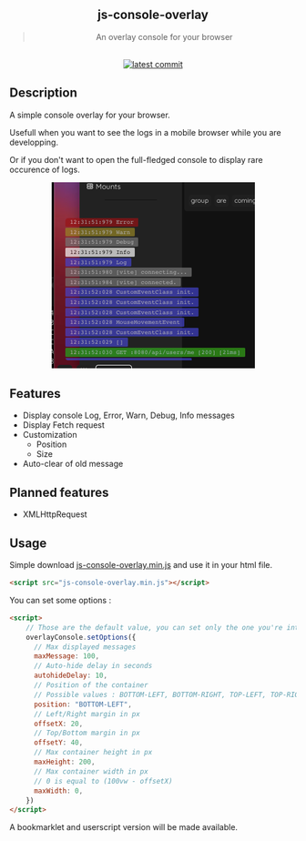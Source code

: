 <div align="center">

  <h2>js-console-overlay</h2>
  <blockquote>An overlay console for your browser</blockquote>
<br/>
<a href="https://github.com/hodgef/js-library-boilerplate"><img src="https://img.shields.io/github/last-commit/Sylrelo/js-console-overlay" alt="latest commit"></a>
</div>

## Description
A simple console overlay for your browser.

Usefull when you want to see the logs in a mobile browser while you are developping.

Or if you don't want to open the full-fledged console to display rare occurence of logs.

<div align="center">
  <img src="screen.png" >
</div>

## Features

- Display console Log, Error, Warn, Debug, Info messages
- Display Fetch request
- Customization 
  - Position
  - Size
- Auto-clear of old message

## Planned features
- XMLHttpRequest

## Usage

Simple download <a href="https://github.com/Sylrelo/js-console-overlay/raw/main/dist/js-console-overlay.min.js">js-console-overlay.min.js</a> and use it in your html file.

```html
<script src="js-console-overlay.min.js"></script>
```

You can set some options : 

```html
<script>
    // Those are the default value, you can set only the one you're interested with.
    overlayConsole.setOptions({
      // Max displayed messages
      maxMessage: 100,
      // Auto-hide delay in seconds
      autohideDelay: 10,
      // Position of the container
      // Possible values : BOTTOM-LEFT, BOTTOM-RIGHT, TOP-LEFT, TOP-RIGHT
      position: "BOTTOM-LEFT",
      // Left/Right margin in px
      offsetX: 20,
      // Top/Bottom margin in px
      offsetY: 40,
      // Max container height in px
      maxHeight: 200,
      // Max container width in px
      // 0 is equal to (100vw - offsetX)
      maxWidth: 0,
    })
</script>
```

A bookmarklet and userscript version will be made available.